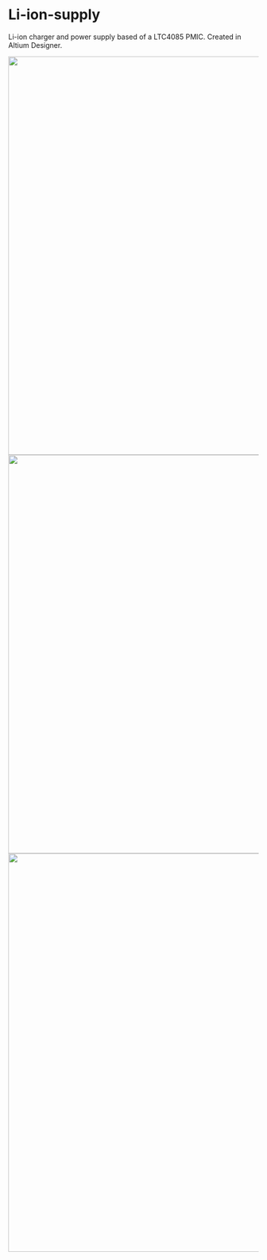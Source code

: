 # Li-ion-supply
Li-ion charger and power supply based of a LTC4085 PMIC. Created in Altium Designer.
 
<img src="https://i.imgur.com/RqAsUHW.png" width="800px" height="auto">
 
<img src="https://i.imgur.com/6U5ECTG.png" width="800px" height="auto">

<img src="https://i.imgur.com/GJleCuq.png" width="800px" height="auto">
